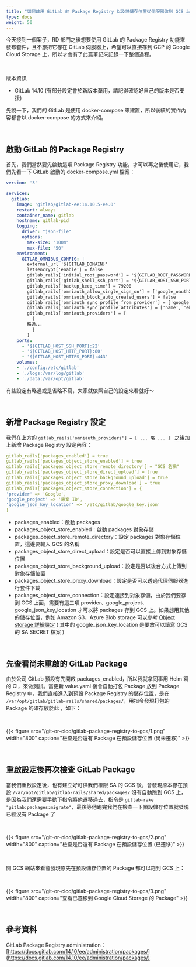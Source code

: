 ```yaml
---
title: "如何啟用 GitLab 的 Package Registry 以及將儲存位置從伺服器改到 GCS 上"
type: docs
weight: 50
---
```


今天接到一個案子，RD 部門之後想要使用 GitLab 的 Package Registry 功能來發布套件，且不想把它存在 GitLab 伺服器上，希望可以直接存到 GCP 的 Google Cloud Storage 上，所以才會有了此篇筆記來記錄一下整個過程。

<br>

版本資訊

- GitLab 14.10 (有部分設定會於新版本棄用，請記得確認好自己的版本是否支援)

先說一下，我們的 GitLab 是使用 docker-compose 來建置，所以後續的實作內容都會以 docker-compose 的方式來介紹。

<br>

## 啟動 GitLab 的 Package Registry

首先，我們當然要先啟動這項 Package Registry 功能，才可以再之後使用它，我們先看一下 GitLab 啟動的 docker-compose.yml 檔案：

```yaml
version: '3'

services:
  gitlab:
    image: 'gitlab/gitlab-ee:14.10.5-ee.0'
    restart: always
    container_name: gitlab
    hostname: gitlab-pid
    logging:
      driver: "json-file"
      options:
        max-size: "100m"
        max-file: "50"
    environment:
      GITLAB_OMNIBUS_CONFIG: |
        external_url '${GITLAB_DOMAIN}'
        letsencrypt['enable'] = false
        gitlab_rails['initial_root_password'] = '${GITLAB_ROOT_PASSWORD}'
        gitlab_rails['gitlab_shell_ssh_port'] = '${GITLAB_HOST_SSH_PORT}'
        gitlab_rails['backup_keep_time'] = 79200
        gitlab_rails['omniauth_allow_single_sign_on'] = ['google_oauth2']
        gitlab_rails['omniauth_block_auto_created_users'] = false
        gitlab_rails['omniauth_sync_profile_from_provider'] = ['google_oauth2']
        gitlab_rails['omniauth_sync_profile_attributes'] = ['name', 'email']
        gitlab_rails['omniauth_providers'] = [
          {
		略過．．．
          }
        ]
    ports:
      - '${GITLAB_HOST_SSH_PORT}:22'
      - '${GITLAB_HOST_HTTP_PORT}:80'
      - '${GITLAB_HOST_HTTPS_PORT}:443'
    volumes:
    - './config:/etc/gitlab'
    - './logs:/var/log/gitlab'
    - './data:/var/opt/gitlab'
```

有些設定有略過或是省略不寫，大家就依照自己的設定來看就好～

<br>

## 新增 Package Registry 設定

我們在上方的 `gitlab_rails['omniauth_providers'] = [ ... 略 ... ] ` 之後加上新增 Package Registry 設定內容：

```yaml
gitlab_rails['packages_enabled'] = true
gitlab_rails['packages_object_store_enabled'] = true
gitlab_rails['packages_object_store_remote_directory'] = "GCS 名稱"
gitlab_rails['packages_object_store_direct_upload'] = true
gitlab_rails['packages_object_store_background_upload'] = true
gitlab_rails['packages_object_store_proxy_download'] = true
gitlab_rails['packages_object_store_connection'] = {
'provider' => 'Google',
'google_project' => '專案 ID',
'google_json_key_location' => '/etc/gitlab/google_key.json'
}
```

- packages_enabled：啟動 packages
- packages_object_store_enabled：啟動 packages 對象存儲
- packages_object_store_remote_directory：設定 packages 對象存儲位置，這邊要輸入 GCS 的名稱
- packages_object_store_direct_upload：設定是否可以直接上傳到對象存儲位置
- packages_object_store_background_upload：設定是否以後台方式上傳到對象存儲位置
- packages_object_store_proxy_download：設定是否可以透過代理伺服器進行套件下載
- packages_object_store_connection：設定連接到對象存儲，由於我們要存到 GCS 上面，需要有這三項 provider、google_project、google_json_key_location 才可以將 packages 存到 GCS 上。如果想用其他的儲存位置，例如 Amazon S3、Azure Blob storage 可以參考 [Object storage 詳細設定](https://docs.gitlab.com/ee/administration/object_storage.html) ( 其中的 google_json_key_location 是要放可以讀寫 GCS 的 SA SECRET 檔案 )

<br>

## 先查看尚未重啟的 GitLab Package

由於公司 GitLab 預設有先開啟 packages_enabled，所以我就拿同事用 Helm 寫的 CI，來做測試。當更新 value.yaml 後會自動打包 Package 放到 Package Registry 中，我們直接進入到預設 Package Registry 的儲存位置，是在 `/var/opt/gitlab/gitlab-rails/shared/packages/`，用指令發現打包的 Package 的確存放於此 ，如下：

<br>

{{< figure src="/git-or-cicd/gitlab-package-registry-to-gcs/1.png" width="800" caption="檢查是否還有 Package 在預設儲存位置 (尚未遷移)" >}}

<br>

## 重啟設定後再次檢查 GitLab Package

當我們重啟設定後，也有建立好可供我們權限 SA 的 GCS 後，會發現原本存在預設 `/var/opt/gitlab/gitlab-rails/shared/packages/` 沒有自動跑到 GCS 上，是因為我們還需要手動下指令將他遷移過去，指令是 `gitlab-rake "gitlab:packages:migrate"`，最後等他跑完我們在檢查一下預設儲存位置就發現已經沒有 Package 了

<br>

{{< figure src="/git-or-cicd/gitlab-package-registry-to-gcs/2.png" width="800" caption="檢查是否還有 Package 在預設儲存位置  (已遷移)" >}}

<br>

開 GCS 網站來看會發現原先在預設儲存位置的 Package 都可以跑到 GCS 上：

<br>

{{< figure src="/git-or-cicd/gitlab-package-registry-to-gcs/3.png" width="800" caption="查看已遷移到 Google Cloud Storage 的 Package" >}}

<br>

## 參考資料

GitLab Package Registry administration：[https://docs.gitlab.com/14.10/ee/administration/packages/](https://docs.gitlab.com/14.10/ee/administration/packages/)
